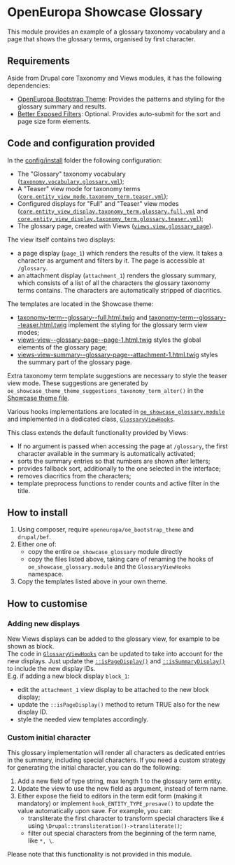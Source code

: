# OpenEuropa Showcase Glossary

This module provides an example of a glossary taxonomy vocabulary and a page that shows the glossary terms, organised by
first character.

## Requirements

Aside from Drupal core Taxonomy and Views modules, it has the following dependencies:

- [OpenEuropa Bootstrap Theme](https://github.com/openeuropa/oe_bootstrap_theme): Provides the patterns and
styling for the glossary summary and results.
- [Better Exposed Filters](https://www.drupal.org/project/better_exposed_filters): Optional. Provides
auto-submit for the sort and page size form elements.

## Code and configuration provided

In the [config/install](./config/install) folder the following configuration:

- The "Glossary" taxonomy vocabulary ([`taxonomy.vocabulary.glossary.yml`](./config/install/taxonomy.vocabulary.glossary.yml));
- A "Teaser" view mode for taxonomy terms ([`core.entity_view_mode.taxonomy_term.teaser.yml`](./config/install/core.entity_view_mode.taxonomy_term.teaser.yml));
- Configured displays for "Full" and "Teaser" view modes ([`core.entity_view_display.taxonomy_term.glossary.full.yml`](./config/install/core.entity_view_display.taxonomy_term.glossary.full.yml)
and [`core.entity_view_display.taxonomy_term.glossary.teaser.yml`](./config/install/core.entity_view_display.taxonomy_term.glossary.teaser.yml));
- The glossary page, created with Views ([`views.view.glossary_page`](./config/install/views.view.glossary_page.yml)).

The view itself contains two displays:
- a page display (`page_1`) which renders the results of the view. It takes a character as argument and filters by it.
  The page is accessible at `/glossary`.
- an attachment display (`attachment_1`) renders the glossary summary, which consists of a list of all the characters the
  glossary taxonomy terms contains. The characters are automatically stripped of diacritics.

The templates are located in the Showcase theme:

- [taxonomy-term--glossary--full.html.twig](../../themes/oe_showcase_theme/templates/taxonomy/taxonomy-term--glossary--full.html.twig) and
  [taxonomy-term--glossary--teaser.html.twig](../../themes/oe_showcase_theme/templates/taxonomy/taxonomy-term--glossary--teaser.html.twig)
implement the styling for the glossary term view modes;
- [views-view--glossary-page--page-1.html.twig](../../themes/oe_showcase_theme/templates/views/views-view--glossary-page--page-1.html.twig)
styles the global elements of the glossary page;
- [views-view-summary--glossary-page--attachment-1.html.twig](../../themes/oe_showcase_theme/templates/views/views-view-summary--glossary-page--attachment-1.html.twig)
styles the summary part of the glossary page.

Extra taxonomy term template suggestions are necessary to style the teaser view mode. These suggestions are generated by
`oe_showcase_theme_theme_suggestions_taxonomy_term_alter()` in the [Showcase theme file](../../themes/oe_showcase_theme/oe_showcase_theme.theme).

Various hooks implementations are located in [`oe_showcase_glossary.module`](./oe_showcase_glossary.module) and
implemented in a dedicated class, [`GlossaryViewHooks`](./src/GlossaryViewHooks.php).

This class extends the default functionality provided by Views:

- If no argument is passed when accessing the page at `/glossary`, the first character available in the summary is
  automatically activated;
- sorts the summary entries so that numbers are shown after letters;
- provides fallback sort, additionally to the one selected in the interface;
- removes diacritics from the characters;
- template preprocess functions to render counts and active filter in the title.

## How to install

1. Using composer, require `openeuropa/oe_bootstrap_theme` and `drupal/bef`.
2. Either one of:
   - copy the entire `oe_showcase_glossary` module directly
   - copy the files listed above, taking care of renaming the hooks of `oe_showcase_glossary.module` and
   the `GlossaryViewHooks` namespace.
3. Copy the templates listed above in your own theme.

## How to customise

### Adding new displays

New Views displays can be added to the glossary view, for example to be shown as block.\
The code in [`GlossaryViewHooks`](./src/GlossaryViewHooks.php) can be updated to take into account for the new displays.
Just update the [`::isPageDisplay()`](./src/GlossaryViewHooks.php#L72) and [`::isSummaryDisplay()`](./src/GlossaryViewHooks.php#L85)
to include the new display IDs.\
E.g. if adding a new block display `block_1`:
- edit the `attachment_1` view display to be attached to the new block display;
- update the `::isPageDisplay()` method to return TRUE also for the new display ID.
- style the needed view templates accordingly.

### Custom initial character

This glossary implementation will render all characters as dedicated entries in the summary, including special characters.
If you need a custom strategy for generating the initial character, you can do the following:

1. Add a new field of type string, max length 1 to the glossary term entity.
2. Update the view to use the new field as argument, instead of term name.
3. Either expose the field to editors in the term edit form (making it mandatory) or implement `hook_ENTITY_TYPE_presave()` to
update the value automatically upon save. For example, you can:
   - transliterate the first character to transform special characters like `Æ` using `\Drupal::transliteration()->transliterate()`;
   - filter out special characters from the beginning of the term name, like `*, \`.

Please note that this functionality is not provided in this module.

